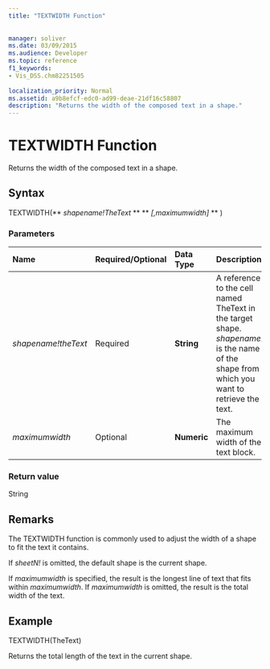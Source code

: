 ```yaml
---
title: "TEXTWIDTH Function"
 
 
manager: soliver
ms.date: 03/09/2015
ms.audience: Developer
ms.topic: reference
f1_keywords:
- Vis_DSS.chm82251505
 
localization_priority: Normal
ms.assetid: a9b8efcf-edc0-ad99-deae-21df16c58807
description: "Returns the width of the composed text in a shape."
---
```


# TEXTWIDTH Function

Returns the width of the composed text in a shape. 
  
## Syntax

TEXTWIDTH(** *shapename!TheText* ** ** *[,maximumwidth]* ** ) 
  
### Parameters

|**Name**|**Required/Optional**|**Data Type**|**Description**|
|:-----|:-----|:-----|:-----|
| _shapename!theText_ <br/> |Required  <br/> |**String** <br/> |A reference to the cell named TheText in the target shape.  _shapename!_ is the name of the shape from which you want to retrieve the text.  <br/> |
| _maximumwidth_ <br/> |Optional  <br/> |**Numeric** <br/> |The maximum width of the text block.  <br/> |
   
### Return value

String
  
## Remarks

The TEXTWIDTH function is commonly used to adjust the width of a shape to fit the text it contains.
  
If  _sheetN!_ is omitted, the default shape is the current shape. 
  
If  _maximumwidth_ is specified, the result is the longest line of text that fits within  _maximumwidth_. If  _maximumwidth_ is omitted, the result is the total width of the text. 
  
## Example

TEXTWIDTH(TheText) 
  
Returns the total length of the text in the current shape. 
  

